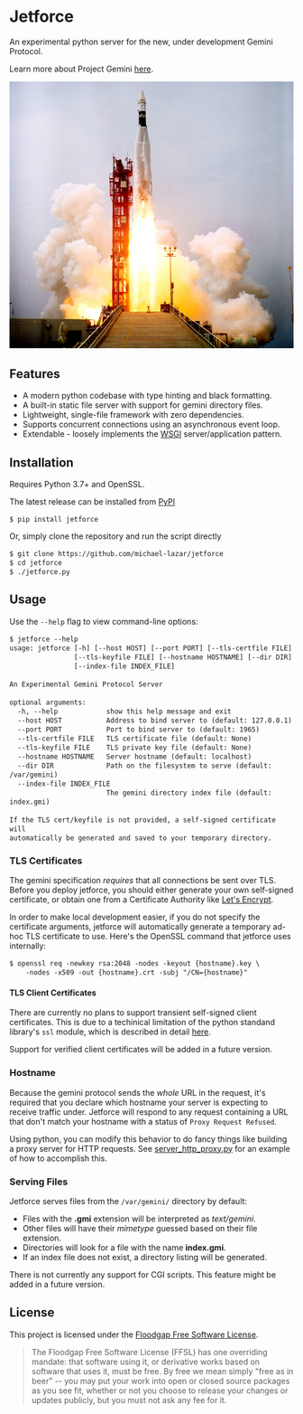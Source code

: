 # Jetforce

An experimental python server for the new, under development Gemini Protocol.

Learn more about Project Gemini [here](https://gopher.commons.host/gopher://zaibatsu.circumlunar.space/1/~solderpunk/gemini).

![Rocket Launch](resources/rocket.jpg)

## Features

- A modern python codebase with type hinting and black formatting.
- A built-in static file server with support for gemini directory files.
- Lightweight, single-file framework with zero dependencies.
- Supports concurrent connections using an asynchronous event loop.
- Extendable - loosely implements the [WSGI](https://en.wikipedia.org/wiki/Web_Server_Gateway_Interface)
  server/application pattern.

## Installation

Requires Python 3.7+ and OpenSSL.

The latest release can be installed from [PyPI](https://pypi.org/project/Jetforce/)

```
$ pip install jetforce
```

Or, simply clone the repository and run the script directly

```
$ git clone https://github.com/michael-lazar/jetforce
$ cd jetforce
$ ./jetforce.py
```

## Usage

Use the ``--help`` flag to view command-line options:


```
$ jetforce --help
usage: jetforce [-h] [--host HOST] [--port PORT] [--tls-certfile FILE]
                [--tls-keyfile FILE] [--hostname HOSTNAME] [--dir DIR]
                [--index-file INDEX_FILE]

An Experimental Gemini Protocol Server

optional arguments:
  -h, --help            show this help message and exit
  --host HOST           Address to bind server to (default: 127.0.0.1)
  --port PORT           Port to bind server to (default: 1965)
  --tls-certfile FILE   TLS certificate file (default: None)
  --tls-keyfile FILE    TLS private key file (default: None)
  --hostname HOSTNAME   Server hostname (default: localhost)
  --dir DIR             Path on the filesystem to serve (default: /var/gemini)
  --index-file INDEX_FILE
                        The gemini directory index file (default: index.gmi)

If the TLS cert/keyfile is not provided, a self-signed certificate will
automatically be generated and saved to your temporary directory.
```

### TLS Certificates

The gemini specification *requires* that all connections be sent over TLS.
Before you deploy jetforce, you should either generate your own self-signed
certificate, or obtain one from a Certificate Authority like
[Let's Encrypt](https://letsencrypt.org).

In order to make local development easier, if you do not specify the certificate
arguments, jetforce will automatically generate a temporary ad-hoc TLS certificate
to use. Here's the OpenSSL command that jetforce uses internally:


```
$ openssl req -newkey rsa:2048 -nodes -keyout {hostname}.key \
    -nodes -x509 -out {hostname}.crt -subj "/CN={hostname}"
```

#### TLS Client Certificates

There are currently no plans to support transient self-signed client certificates.
This is due to a techinical limitation of the python standand library's ``ssl``
module, which is described in detail 
[here](https://portal.mozz.us/?url=gemini%3A%2F%2Fmozz.us%2Fjournal%2F2019-08-21.txt).

Support for verified client certificates will be added in a future version.

### Hostname

Because the gemini protocol sends the *whole* URL in the request, it's required
that you declare which hostname your server is expecting to receive traffic under.
Jetforce will respond to any request containing a URL that don't match your hostname
with a status of ``Proxy Request Refused``.

Using python, you can modify this behavior to do fancy things like building a proxy
server for HTTP requests. See [server_http_proxy.py](examples/server_http_proxy.py) for
an example of how to accomplish this.

### Serving Files

Jetforce serves files from the ``/var/gemini/`` directory by default:

- Files with the **.gmi** extension will be interpreted as *text/gemini*.
- Other files will have their *mimetype* guessed based on their file extension.
- Directories will look for a file with the name **index.gmi**.
- If an index file does not exist, a directory listing will be generated.

There is not currently any support for CGI scripts. This feature might be added
in a future version.

## License

This project is licensed under the [Floodgap Free Software License](https://www.floodgap.com/software/ffsl/license.html).

> The Floodgap Free Software License (FFSL) has one overriding mandate: that software
> using it, or derivative works based on software that uses it, must be free. By free
> we mean simply "free as in beer" -- you may put your work into open or closed source
> packages as you see fit, whether or not you choose to release your changes or updates
> publicly, but you must not ask any fee for it.
